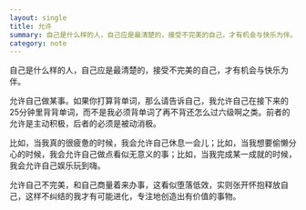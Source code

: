 ```yaml
---
layout: single
title: 允许
summary: 自己是什么样的人，自己应是最清楚的，接受不完美的自己，才有机会与快乐为伴。
category: note
---
```


自己是什么样的人，自己应是最清楚的，接受不完美的自己，才有机会与快乐为伴。

允许自己做某事。如果你打算背单词，那么请告诉自己，我允许自己在接下来的25分钟里背背单词，而不是我必须背单词了再不背还怎么过六级啊之类。前者的允许是主动积极，后者的必须是被动消极。

比如，当我真的很疲惫的时候，我会允许自己休息一会儿；比如，当我想要偷懒分心的时候，我会允许自己做点看似无意义的事；比如，当我完成某一成就的时候，我会允许自己娱乐玩到嗨。

允许自己不完美，和自己商量着来办事，这看似堕落低效，实则张开怀抱释放自己，这样不纠结的我才有可能进化，专注地创造出有价值的事物。
